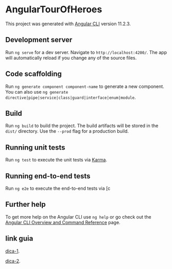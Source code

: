 # AngularTourOfHeroes

This project was generated with [Angular CLI](https://github.com/angular/angular-cli) version 11.2.3.

## Development server

Run `ng serve` for a dev server. Navigate to `http://localhost:4200/`. The app will automatically reload if you change any of the source files.

## Code scaffolding

Run `ng generate component component-name` to generate a new component. You can also use `ng generate directive|pipe|service|class|guard|interface|enum|module`.

## Build

Run `ng build` to build the project. The build artifacts will be stored in the `dist/` directory. Use the `--prod` flag for a production build.

## Running unit tests

Run `ng test` to execute the unit tests via [Karma](https://karma-runner.github.io).

## Running end-to-end tests

Run `ng e2e` to execute the end-to-end tests via [c

## Further help

To get more help on the Angular CLI use `ng help` or go check out the [Angular CLI Overview and Command Reference](https://angular.io/cli) page.


## link guia
[dica-1](https://arjenbrandenburgh.medium.com/angulars-pwa-swpush-and-swupdate-15a7e5c154ac).

[dica-2](https://medium.com/zettle-engineering/beginners-guide-to-web-push-notifications-using-service-workers-cb3474a17679).
